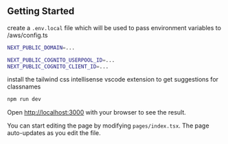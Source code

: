 ## Getting Started
create a `.env.local` file which will be used to pass environment variables to /aws/config.ts

```bash
NEXT_PUBLIC_DOMAIN=...

NEXT_PUBLIC_COGNITO_USERPOOL_ID=...
NEXT_PUBLIC_COGNITO_CLIENT_ID=...
```

install the tailwind css intellisense vscode extension to get suggestions for classnames

```bash
npm run dev
```

Open [http://localhost:3000](http://localhost:3000) with your browser to see the result.

You can start editing the page by modifying `pages/index.tsx`. The page auto-updates as you edit the file.
